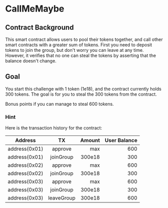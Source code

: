 # CallMeMaybe

## Contract Background
This smart contract allows users to pool their tokens together, and call other smart contracts with a greater sum of tokens. First you need to deposit tokens to join the group, but don't worry you can leave at any time. However, it verifies that no one can steal the tokens by asserting that the balance doesn't change.

## Goal
You start this challenge with 1 token (1e18), and the contract currently holds 300 tokens. The goal is for you to steal the 300 tokens from the contract. 

Bonus points if you can manage to steal 600 tokens.

### Hint
Here is the transaction history for the contract:

| Address   |      TX      |  Amount | User Balance |
|----------|:-------------:|------:| ------:|
| address(0x01) |  approve | max |  600 |
| address(0x01) |  joinGroup | 300e18 |  300 |
| address(0x02) |    approve   |   max |  600 |
| address(0x02) |  joinGroup | 300e18 |  300 |
| address(0x03) | approve |    max |  600 |
| address(0x03) |  joinGroup | 300e18 |  300 |
| address(0x03) |  leaveGroup | 300e18 |  600 |